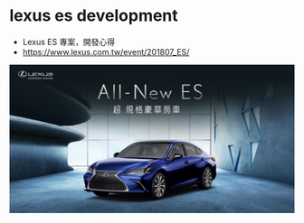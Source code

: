 # lexus es development
- Lexus ES 專案，開發心得
- https://www.lexus.com.tw/event/201807_ES/

![snapshot jpg](snapshot.jpg)